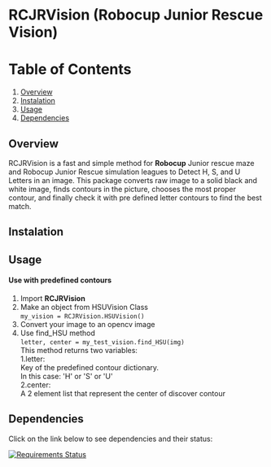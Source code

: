 # RCJRVision (Robocup Junior Rescue Vision)
# Table of Contents
1. [Overview](#Overview)
2. [Instalation](#Installation)
3. [Usage](#Usage)
4. [Dependencies](#Dependencies)


## Overview
RCJRVision is a fast and simple method for **Robocup** Junior rescue maze and Robocup Junior Rescue simulation leagues
to Detect H, S, and U Letters in an image.
This package converts raw image to a solid black and white image, finds contours in the picture, chooses the most proper
contour, and finally check it with pre defined letter contours to find the best match.


## Instalation

## Usage
#### Use with predefined contours
1. Import **RCJRVision**
2. Make an object from HSUVision Class<br />
`my_vision = RCJRVision.HSUVision()`<br />
3. Convert your image to an opencv image
4. Use find_HSU method<br />
`letter, center = my_test_vision.find_HSU(img)`<br />
This method returns two variables:<br/>
    1.letter:<br>
    Key of the predefined contour dictionary.<br>
    In this case: 'H' or 'S' or 'U'<br/>
    2.center: <br>
    A 2 element list that represent the center of discover contour
## Dependencies
Click on the link below to see dependencies and their status:

[![Requirements Status](https://requires.io/github/mhmmdshirazi/RCJRVision/requirements.svg?branch=master)](https://requires.io/github/mhmmdshirazi/RCJRVision/requirements/?branch=master)